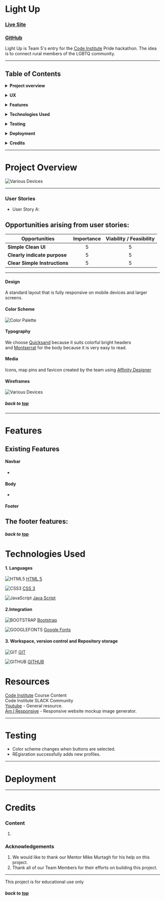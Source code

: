 # Light Up 

### [Live Site](light-up-pride.herokuapp.com/)

### [GitHub](https://github.com/TimMorrisDev/light-up)

Light Up is Team 5's entry for the [Code Institute](https://codeinstitute.net/) Pride hackathon. The idea is to connect rural members of the LGBTQ community.

---
## Table of Contents

**<details><summary>Project overview</summary>**
* [**_Project overview_**](#project-overview)
* [**_User Stories_**](#user-stories)
</details>

**<details><summary>UX</summary>**
* [_Color Scheme_](#color-scheme)
* [_Typography_](#typography)
* [_Media_](#Media)
* [_Wireframes_](#wireframes)
</details>

**<details><summary>Features</summary>**
* [**_Existing Features_**](#existing-features)
* [**_Features Left to Implement_**](#features-left-to-implement)
</details>

**<details><summary>Technologies Used</summary>**
* [**_Libraries_**](#libraries)
* [**_Version Control_**](#version-control)
</details>

**<details><summary>Testing</summary>**
* [**_Testing_**](#testing)
* [**_Lighthouse_**](#lighthouse)
</details>

**<details><summary>Deployment</summary>**
* [**Deployment**](#deployment)
</details>

**<details><summary>Credits</summary>**
* [**_Content_**](#content)
* [**_Acknowledgements_**](#acknowledgements)
</details>

---

# Project Overview

![Various Devices](https://github.com/TimMorrisDev/light-up/blob/master/static/wire/wire.JPG)

---

### User Stories

- User Story A:  <br />


## Opportunities arising from user stories:

<div align="center">
 
|Opportunities | Importance | Viability / Feasibility
|-----|:------:|:-----:|
|**Simple Clean UI** | 5 | 5 |
|**Clearly indicate purpose** | 5 | 5 |
|**Clear Simple Instructions** | 5 | 5 |

</div>

---


#### Design

A standard layout that is fully responsive on mobile devices and larger screens.

#### Color Scheme

![Color Palette](https://github.com/TimMorrisDev/light-up/blob/master/static/wire/colors.JPG)


#### Typography

We choose [Quicksand](https://fonts.google.com/specimen/Quicksand?query=quicks) because it suits colorful bright headers <br />
and [Montserrat](https://fonts.google.com/specimen/Montserrat?query=montser) for the body because it is very easy to read.

#### Media

Icons, map pins and favicon created by the team using [Affinity Designer](https://affinity.serif.com/en-us/)

#### Wireframes

![Various Devices](https://github.com/TimMorrisDev/light-up/blob/master/static/wire/wire.JPG)



##### back to [top](#table-of-contents)

---

# Features

## Existing Features

#### Navbar
-  

#### Body
- 

#### Footer

The footer features:
- 
##### back to [top](#table-of-contents)

# Technologies Used

#### 1. Languages

![HTML5](static/images/HTML5.png) [HTML 5](https://en.wikipedia.org/wiki/HTML5)

![CSS3](static/images/CSS3.png) [CSS 3](https://en.wikipedia.org/wiki/CSS)

![JavaScript](static/images/Java.png) [Java Script](https://en.wikipedia.org/wiki/JavaScript)

#### 2.Integration

![BOOTSTRAP](static/images/BOOTSTRAP.png) [Bootstrap](https://getbootstrap.com/)

![GOOGLEFONTS](static/images/GOOGLE-FONTS.png) [Google Fonts](https://fonts.google.com/)

#### 3. Workspace, version control and Repository storage

![GIT](static/images/GIT.png) [GIT](https://git-scm.com/)

![GITHUB](static/images/GITHUB.png) [GITHUB](https://github.com/) 

# Resources

[Code Institute](https://codeinstitute.net/) Course Content <br />
Code Institute SLACK Community <br />
[Youtube](https://www.youtube.com/) - General resource. <br />
[Am I Responsive](http://ami.responsivedesign.is/) - Responsive website mockup image generator.


---
  
# Testing
- Color scheme changes when buttons are selected.
- REgisration successfully adds new profiles.

---

# Deployment


---

# Credits

### Content

1. 

### Acknowledgements

1.  We would like to thank our Mentor Mike Murtagh for his help on this project. <br />
2. Thank all of our Team Members for their efforts on building this project.<br />


---

This project is for educational use only

##### back to [top](#table-of-contents)
